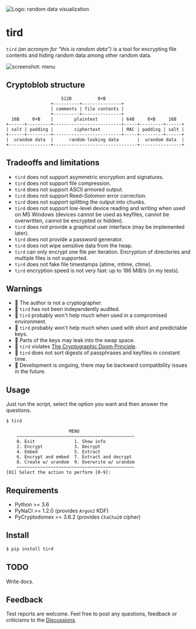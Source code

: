 ![Logo: random data visualization](https://i.imgur.com/SB44MiB.png)

# tird

`tird` *(an acronym for "this is random data")* is a tool for encrypting file contents and hiding random data among other random data.

![screenshot: menu](https://i.imgur.com/T5gXTko.png)

## Cryptoblob structure
```
                     512B          0+B
                 +----------+---------------+
                 | comments | file contents |
                 +----------+---------------+
  16B     0+B    |        plaintext         | 64B     0+B     16B
+------+---------+--------------------------+-----+---------+------+
| salt | padding |        ciphertext        | MAC | padding | salt |
+------+---------+--------------------------+-----+---------+------+
|  urandom data  |      random-looking data       |  urandom data  |
+----------------+--------------------------------+----------------+
```

## Tradeoffs and limitations

- `tird` does not support asymmetric encryption and signatures.
- `tird` does not support file compression.
- `tird` does not support ASCII armored output.
- `tird` does not support Reed–Solomon error correction.
- `tird` does not support splitting the output into chunks.
- `tird` does not support low-level device reading and writing when used on MS Windows (devices cannot be used as keyfiles, cannot be overwritten, cannot be encrypted or hidden).
- `tird` does not provide a graphical user interface (may be implemented later).
- `tird` does not provide a password generator.
- `tird` does not wipe sensitive data from the heap.
- `tird` can only encrypt one file per iteration. Encryption of directories and multiple files is not supported.
- `tird` does not fake file timestamps (atime, mtime, ctime).
- `tird` encryption speed is not very fast: up to 186 MiB/s (in my tests).

## Warnings

- 🚩 The author is not a cryptographer.
- 🚩 `tird` has not been independently audited.
- 🚩 `tird` probably won't help much when used in a compromised environment.
- 🚩 `tird` probably won't help much when used with short and predictable keys.
- 🚩 Parts of the keys may leak into the swap space.
- 🚩 `tird` violates [The Cryptographic Doom Principle](https://moxie.org/2011/12/13/the-cryptographic-doom-principle.html).
- 🚩 `tird` does not sort digests of passphrases and keyfiles in constant time.
- 🚩 Development is ongoing, there may be backward compatibility issues in the future.

## Usage

Just run the script, select the option you want and then answer the questions.
```
$ tird

                        MENU
    ~~~~~~~~~~~~~~~~~~~~~~~~~~~~~~~~~~~~~~~~~~~~~
    0. Exit               1. Show info
    2. Encrypt            3. Decrypt
    4. Embed              5. Extract
    6. Encrypt and embed  7. Extract and decrypt
    8. Create w/ urandom  9. Overwrite w/ urandom
    ~~~~~~~~~~~~~~~~~~~~~~~~~~~~~~~~~~~~~~~~~~~~~
[01] Select the action to perform [0-9]:
```

## Requirements

- Python >= 3.6
- PyNaCl >= 1.2.0 (provides `Argon2` KDF)
- PyCryptodomex >= 3.6.2 (provides `ChaCha20` cipher)

## Install

```bash
$ pip install tird
```

## TODO

Write docs.

## Feedback

Test reports are welcome. Feel free to post any questions, feedback or criticisms to the [Discussions](https://github.com/hakavlad/tird/discussions).
